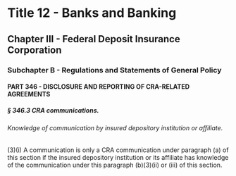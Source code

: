 
# Title 12 - Banks and Banking
## Chapter III - Federal Deposit Insurance Corporation
### Subchapter B - Regulations and Statements of General Policy
#### PART 346 - DISCLOSURE AND REPORTING OF CRA-RELATED AGREEMENTS
##### § 346.3 CRA communications.
###### Knowledge of communication by insured depository institution or affiliate.

(3)(i) A communication is only a CRA communication under paragraph (a) of this section if the insured depository institution or its affiliate has knowledge of the communication under this paragraph (b)(3)(ii) or (iii) of this section.
